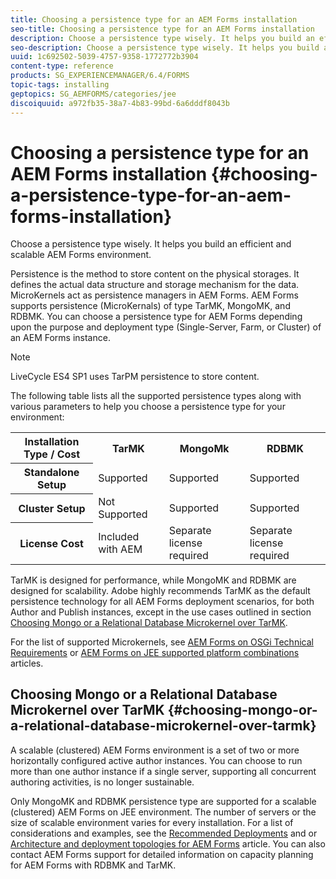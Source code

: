```yaml
---
title: Choosing a persistence type for an AEM Forms installation
seo-title: Choosing a persistence type for an AEM Forms installation
description: Choose a persistence type wisely. It helps you build an efficient and scalable AEM Forms environment. 
seo-description: Choose a persistence type wisely. It helps you build an efficient and scale able AEM Forms environment. 
uuid: 1c692502-5039-4757-9358-1772772b3904
content-type: reference
products: SG_EXPERIENCEMANAGER/6.4/FORMS
topic-tags: installing
geptopics: SG_AEMFORMS/categories/jee
discoiquuid: a972fb35-38a7-4b83-99bd-6a6dddf8043b
---
```


# Choosing a persistence type for an AEM Forms installation {#choosing-a-persistence-type-for-an-aem-forms-installation}

Choose a persistence type wisely. It helps you build an efficient and scalable AEM Forms environment. 

Persistence is the method to store content on the physical storages. It defines the actual data structure and storage mechanism for the data. MicroKernels act as persistence managers in AEM Forms. AEM Forms supports persistence (MicroKernals) of type TarMK, MongoMK, and RDBMK. You can choose a persistence type for AEM Forms depending upon the purpose and deployment type (Single-Server, Farm, or Cluster) of an AEM Forms instance.

>[!NOTE]
>
>LiveCycle ES4 SP1 uses TarPM persistence to store content.

The following table lists all the supported persistence types along with various parameters to help you choose a persistence type for your environment: 

<table> 
 <tbody>
  <tr>
   <th><strong>Installation Type / Cost</strong></th> 
   <th><strong>TarMK</strong></th> 
   <th><strong>MongoMk</strong></th> 
   <th><strong>RDBMK</strong></th> 
  </tr>
  <tr>
   <th><strong>Standalone Setup</strong></th> 
   <td>Supported<br /> </td> 
   <td>Supported</td> 
   <td>Supported</td> 
  </tr>
  <tr>
   <th><strong>Cluster Setup</strong></th> 
   <td>Not Supported</td> 
   <td>Supported</td> 
   <td>Supported</td> 
  </tr>
  <tr>
   <th><strong>License Cost</strong></th> 
   <td>Included with AEM </td> 
   <td>Separate license required</td> 
   <td>Separate license required</td> 
  </tr>
 </tbody>
</table>

TarMK is designed for performance, while MongoMK and RDBMK are designed for scalability. Adobe highly recommends TarMK as the default persistence technology for all AEM Forms deployment scenarios, for both Author and Publish instances, except in the use cases outlined in section [Choosing Mongo or a Relational Database Microkernel over TarMK](#p-choosing-mongo-or-a-relational-database-microkernel-over-tarmk-p).

For the list of supported Microkernels, see [AEM Forms on OSGi Technical Requirements](/help/sites-deploying/technical-requirements.md) or [AEM Forms on JEE supported platform combinations](/help/forms/using/aem-forms-jee-supported-platforms.md) articles.

## Choosing Mongo or a Relational Database Microkernel over TarMK {#choosing-mongo-or-a-relational-database-microkernel-over-tarmk}

A scalable (clustered) AEM Forms environment is a set of two or more horizontally configured active author instances. You can choose to run more than one author instance if a single server, supporting all concurrent authoring activities, is no longer sustainable.

Only MongoMK and RDBMK persistence type are supported for a scalable (clustered) AEM Forms on JEE environment. The number of servers or the size of scalable environment varies for every installation. For a list of considerations and examples, see the [Recommended Deployments](/help/sites-deploying/recommended-deploys.md) and or [Architecture and deployment topologies for AEM Forms](/help/forms/using/aem-forms-architecture-deployment.md) article. You can also contact AEM Forms support for detailed information on capacity planning for AEM Forms with RDBMK and TarMK.
